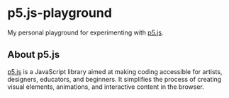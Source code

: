 # p5.js-playground
My personal playground for experimenting with [p5.js](https://p5js.org/).

## About p5.js

[p5.js](https://p5js.org/) is a JavaScript library aimed at making coding accessible for artists, designers, educators, and beginners. It simplifies the process of creating visual elements, animations, and interactive content in the browser.
